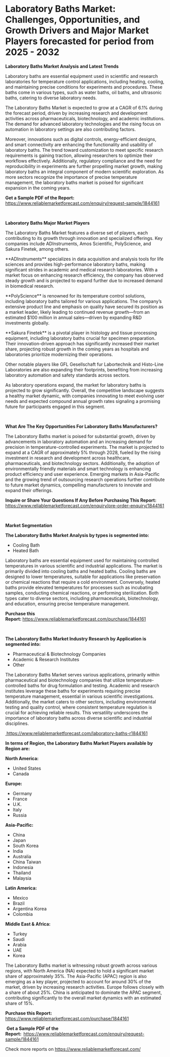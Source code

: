 <p><h1>Laboratory Baths Market: Challenges, Opportunities, and Growth Drivers and Major Market Players forecasted for period from 2025 - 2032</h1></p><p><strong>Laboratory Baths Market Analysis and Latest Trends</strong></p>
<p><p>Laboratory baths are essential equipment used in scientific and research laboratories for temperature control applications, including heating, cooling, and maintaining precise conditions for experiments and procedures. These baths come in various types, such as water baths, oil baths, and ultrasonic baths, catering to diverse laboratory needs.</p><p>The Laboratory Baths Market is expected to grow at a CAGR of 6.1% during the forecast period, driven by increasing research and development activities across pharmaceuticals, biotechnology, and academic institutions. The demand for advanced laboratory technologies and the rising focus on automation in laboratory settings are also contributing factors. </p><p>Moreover, innovations such as digital controls, energy-efficient designs, and smart connectivity are enhancing the functionality and usability of laboratory baths. The trend toward customization to meet specific research requirements is gaining traction, allowing researchers to optimize their workflows effectively. Additionally, regulatory compliance and the need for reproducibility in experiments are further propelling market growth, making laboratory baths an integral component of modern scientific exploration. As more sectors recognize the importance of precise temperature management, the laboratory baths market is poised for significant expansion in the coming years.</p></p>
<p><strong>Get a Sample PDF of the Report:&nbsp;</strong> <a href="https://www.reliablemarketforecast.com/enquiry/request-sample/1844161?utm_campaign=3077&utm_medium=2&utm_source=Github&utm_content=ia&utm_term=03032025&utm_id=laboratory-baths">https://www.reliablemarketforecast.com/enquiry/request-sample/1844161</a></p>
<p>&nbsp;</p>
<p><strong>Laboratory Baths Major Market Players</strong></p>
<p><p>The Laboratory Baths Market features a diverse set of players, each contributing to its growth through innovation and specialized offerings. Key companies include ADInstruments, Amos Scientific, PolyScience, and Sakura Finetek, among others. </p><p>**ADInstruments** specializes in data acquisition and analysis tools for life sciences and provides high-performance laboratory baths, making significant strides in academic and medical research laboratories. With a market focus on enhancing research efficiency, the company has observed steady growth and is projected to expand further due to increased demand in biomedical research.</p><p>**PolyScience** is renowned for its temperature control solutions, including laboratory baths tailored for various applications. The company’s extensive product line and emphasis on quality have secured its position as a market leader, likely leading to continued revenue growth—from an estimated $100 million in annual sales—driven by expanding R&D investments globally.</p><p>**Sakura Finetek** is a pivotal player in histology and tissue processing equipment, including laboratory baths crucial for specimen preparation. Their innovation-driven approach has significantly increased their market share, projecting robust growth in the coming years as hospitals and laboratories prioritize modernizing their operations.</p><p>Other notable players like GFL Gesellschaft fur Labortechnik and Histo-Line Laboratories are also expanding their footprints, benefiting from increasing laboratory automation and safety standards across sectors.</p><p>As laboratory operations expand, the market for laboratory baths is projected to grow significantly. Overall, the competitive landscape suggests a healthy market dynamic, with companies innovating to meet evolving user needs and expected compound annual growth rates signaling a promising future for participants engaged in this segment.</p></p>
<p>&nbsp;</p>
<p><strong>What Are The Key Opportunities For Laboratory Baths Manufacturers?</strong></p>
<p><p>The Laboratory Baths market is poised for substantial growth, driven by advancements in laboratory automation and an increasing demand for precision in temperature-controlled experiments. The market is projected to expand at a CAGR of approximately 5% through 2028, fueled by the rising investment in research and development across healthcare, pharmaceuticals, and biotechnology sectors. Additionally, the adoption of environmentally friendly materials and smart technology is enhancing product efficiency and user experience. Emerging markets in Asia-Pacific and the growing trend of outsourcing research operations further contribute to future market dynamics, compelling manufacturers to innovate and expand their offerings.</p></p>
<p><strong>Inquire or Share Your Questions If Any Before Purchasing This Report:</strong> <a href="https://www.reliablemarketforecast.com/enquiry/pre-order-enquiry/1844161?utm_campaign=3077&utm_medium=2&utm_source=Github&utm_content=ia&utm_term=03032025&utm_id=laboratory-baths">https://www.reliablemarketforecast.com/enquiry/pre-order-enquiry/1844161</a></p>
<p>&nbsp;</p>
<p><strong>Market Segmentation</strong></p>
<p><strong>The Laboratory Baths Market Analysis by types is segmented into:</strong></p>
<p><ul><li>Cooling Bath</li><li>Heated Bath</li></ul></p>
<p><p>Laboratory baths are essential equipment used for maintaining controlled temperatures in various scientific and industrial applications. The market is primarily divided into cooling baths and heated baths. Cooling baths are designed to lower temperatures, suitable for applications like preservation or chemical reactions that require a cold environment. Conversely, heated baths provide elevated temperatures for processes such as incubating samples, conducting chemical reactions, or performing sterilization. Both types cater to diverse sectors, including pharmaceuticals, biotechnology, and education, ensuring precise temperature management.</p></p>
<p><strong>Purchase this Report:&nbsp;</strong><a href="https://www.reliablemarketforecast.com/purchase/1844161?utm_campaign=3077&utm_medium=2&utm_source=Github&utm_content=ia&utm_term=03032025&utm_id=laboratory-baths">https://www.reliablemarketforecast.com/purchase/1844161</a></p>
<p>&nbsp;</p>
<p><strong>The Laboratory Baths Market Industry Research by Application is segmented into:</strong></p>
<p><ul><li>Pharmaceutical & Biotechnology Companies</li><li>Academic & Research Institutes</li><li>Other</li></ul></p>
<p><p>The Laboratory Baths Market serves various applications, primarily within pharmaceutical and biotechnology companies that utilize temperature-controlled baths for drug formulation and testing. Academic and research institutes leverage these baths for experiments requiring precise temperature management, essential in various scientific investigations. Additionally, the market caters to other sectors, including environmental testing and quality control, where consistent temperature regulation is crucial for achieving reliable results. This versatility underscores the importance of laboratory baths across diverse scientific and industrial disciplines.</p></p>
<p><a href="https://www.reliablemarketforecast.com/laboratory-baths-r1844161?utm_campaign=3077&utm_medium=2&utm_source=Github&utm_content=ia&utm_term=03032025&utm_id=laboratory-baths">&nbsp;https://www.reliablemarketforecast.com/laboratory-baths-r1844161</a></p>
<p><strong>In terms of Region, the Laboratory Baths Market Players available by Region are:</strong></p>
<p>
    <p> <strong> North America: </strong>
        <ul>
            <li>United States</li>
            <li>Canada</li>
        </ul>
        </p> 
    <p> <strong> Europe: </strong>
        <ul>
            <li>Germany</li>
            <li>France</li>
            <li>U.K.</li>
            <li>Italy</li>
            <li>Russia</li>
        </ul>
        </p> 
    <p> <strong> Asia-Pacific: </strong>
        <ul>
            <li>China</li>
            <li>Japan</li>
            <li>South Korea</li>
            <li>India</li>
            <li>Australia</li>
            <li>China Taiwan</li>
            <li>Indonesia</li>
            <li>Thailand</li>
            <li>Malaysia</li>
        </ul>
        </p> 
    <p> <strong> Latin America: </strong>
        <ul>
            <li>Mexico</li>
            <li>Brazil</li>
            <li>Argentina Korea</li>
            <li>Colombia</li>
        </ul>
        </p> 
    <p> <strong> Middle East & Africa: </strong>
        <ul>
            <li>Turkey</li>
            <li>Saudi</li>
            <li>Arabia</li>
            <li>UAE</li>
            <li>Korea</li>
        </ul>
    </p>
    </p>
<p><p>The Laboratory Baths market is witnessing robust growth across various regions, with North America (NA) expected to hold a significant market share of approximately 35%. The Asia-Pacific (APAC) region is also emerging as a key player, projected to account for around 30% of the market, driven by increasing research activities. Europe follows closely with a share of about 25%. China is anticipated to dominate the APAC segment, contributing significantly to the overall market dynamics with an estimated share of 15%.</p></p>
<p><strong>Purchase this Report: </strong><a href="https://www.reliablemarketforecast.com/purchase/1844161?utm_campaign=3077&utm_medium=2&utm_source=Github&utm_content=ia&utm_term=03032025&utm_id=laboratory-baths">https://www.reliablemarketforecast.com/purchase/1844161</a></p>
<p>&nbsp;<strong>Get a Sample PDF of the Report:&nbsp;&nbsp;</strong><a href="https://www.reliablemarketforecast.com/enquiry/request-sample/1844161?utm_campaign=3077&utm_medium=2&utm_source=Github&utm_content=ia&utm_term=03032025&utm_id=laboratory-baths">https://www.reliablemarketforecast.com/enquiry/request-sample/1844161</a></p>
<p><strong></strong></p>
<p>Check more reports on <a href="https://www.reliablemarketforecast.com/?utm_campaign=3077&utm_medium=2&utm_source=Github&utm_content=ia&utm_term=03032025&utm_id=laboratory-baths">https://www.reliablemarketforecast.com/</a></p>